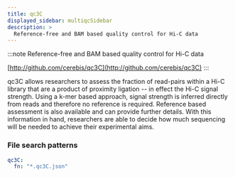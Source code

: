 ```yaml
---
title: qc3C
displayed_sidebar: multiqcSidebar
description: >
  Reference-free and BAM based quality control for Hi-C data
---
```


<!--
~~~~~ DO NOT EDIT ~~~~~
This file is autogenerated from the MultiQC module python docstring.
Do not edit the markdown, it will be overwritten.

File path for the source of this content: multiqc/modules/qc3C/qc3C.py
~~~~~~~~~~~~~~~~~~~~~~~
-->

:::note
Reference-free and BAM based quality control for Hi-C data

[http://github.com/cerebis/qc3C](http://github.com/cerebis/qc3C)
:::

qc3C allows researchers to assess the fraction of read-pairs within a Hi-C library that are a product
of proximity ligation -- in effect the Hi-C signal strength. Using a k-mer based approach, signal strength
is inferred directly from reads and therefore no reference is required. Reference based assessment is also
available and can provide further details.
With this information in hand, researchers are able to decide how much sequencing will be needed to achieve
their experimental aims.

### File search patterns

```yaml
qc3C:
  fn: "*.qc3C.json"
```
